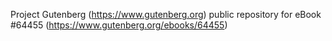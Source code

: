 Project Gutenberg (https://www.gutenberg.org) public repository for
eBook #64455 (https://www.gutenberg.org/ebooks/64455)
